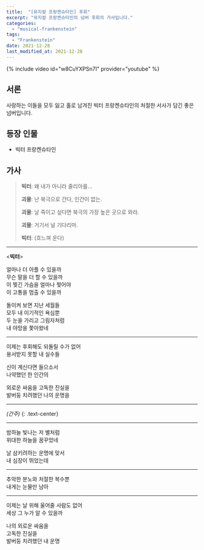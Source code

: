 ```yaml
---
title:  "[뮤지컬 프랑켄슈타인] 후회"
excerpt: "뮤지컬 프랑켄슈타인의 넘버 후회의 가사입니다."
categories:
  - "musical-frankenstein"
tags:
  - "Frankenstein"
date: 2021-12-28
last_modified_at: 2021-12-28
---
```


{% include video id="w8CuYXPSn7I" provider="youtube" %}

## 서론

사랑하는 이들을 모두 잃고 홀로 남겨진 빅터 프랑켄슈타인의 처절한 서사가 담긴 좋은 넘버입니다.

## 등장 인물

* 빅터 프랑켄슈타인

## 가사

> **빅터**: 왜 내가 아니라 줄리아를...
>
> **괴물**: 난 북극으로 간다, 인간이 없는.
>
> **괴물**: 날 죽이고 싶다면 북극의 가장 높은 곳으로 와라.
>
> **괴물**: 거기서 널 기다리마.
>
> **빅터**: (흐느껴 운다)

---

<**빅터**>

얼마나 더 아플 수 있을까
<br>무슨 말을 더 할 수 있을까
<br>이 찢긴 가슴을 얼마나 찢어야
<br>이 고통을 멈출 수 있을까

돌이켜 보면 지난 세월들
<br>모두 내 이기적인 욕심뿐
<br>두 눈을 가리고 그림자처럼
<br>내 야망을 쫓아왔네

---

이제는 후회해도 되돌릴 수가 없어
<br>용서받지 못할 내 실수들

신이 계신다면 들으소서
<br>나약했던 한 인간의

외로운 싸움을 고독한 진실을
<br>발버둥 치려했던 나의 운명을

---

*(간주)*
{: .text-center}

---

밤하늘 빛나는 저 별처럼
<br>위대한 하늘을 꿈꾸었네

날 삼키려하는 운명에 맞서
<br>내 심장이 뛰었는데

---

추악한 분노와 처절한 복수뿐
<br>내게는 눈물만 남아

---

이제는 날 위해 울어줄 사람도 없어
<br>세상 그 누가 알 수 있을까

나의 외로운 싸움을
<br>고독한 진실을
<br>발버둥 치려했던 내 운명
